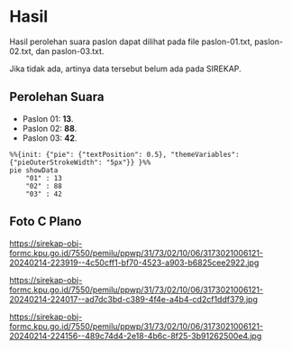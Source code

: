 # Hasil

Hasil perolehan suara paslon dapat dilihat pada file paslon-01.txt, paslon-02.txt, dan paslon-03.txt.

Jika tidak ada, artinya data tersebut belum ada pada SIREKAP.

## Perolehan Suara

 * Paslon 01: **13**.
 * Paslon 02: **88**.
 * Paslon 03: **42**.

```mermaid
%%{init: {"pie": {"textPosition": 0.5}, "themeVariables": {"pieOuterStrokeWidth": "5px"}} }%%
pie showData
    "01" : 13
    "02" : 88
    "03" : 42
```
## Foto C Plano

https://sirekap-obj-formc.kpu.go.id/7550/pemilu/ppwp/31/73/02/10/06/3173021006121-20240214-223919--4c50cff1-bf70-4523-a903-b6825cee2922.jpg

https://sirekap-obj-formc.kpu.go.id/7550/pemilu/ppwp/31/73/02/10/06/3173021006121-20240214-224017--ad7dc3bd-c389-4f4e-a4b4-cd2cf1ddf379.jpg

https://sirekap-obj-formc.kpu.go.id/7550/pemilu/ppwp/31/73/02/10/06/3173021006121-20240214-224156--489c74d4-2e18-4b6c-8f25-3b91262500e4.jpg
